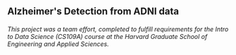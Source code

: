 
## Alzheimer's Detection from ADNI data
###### This project was a team effort, completed to fulfill requirements for the Intro to Data Science (CS109A) course at the Harvard Graduate School of Engineering and Applied Sciences.
